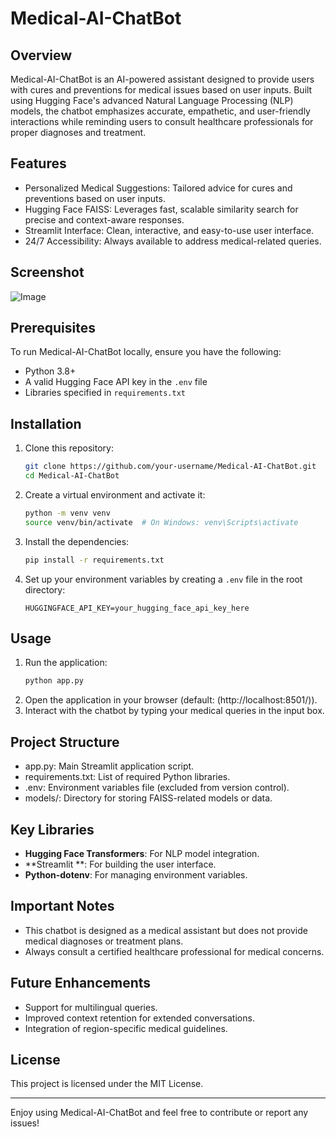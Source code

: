 # Medical-AI-ChatBot

## Overview

Medical-AI-ChatBot is an AI-powered assistant designed to provide users with cures and preventions for medical issues based on user inputs. Built using Hugging Face's advanced Natural Language Processing (NLP) models, the chatbot emphasizes accurate, empathetic, and user-friendly interactions while reminding users to consult healthcare professionals for proper diagnoses and treatment.

## Features

- Personalized Medical Suggestions: Tailored advice for cures and preventions based on user inputs.
- Hugging Face FAISS: Leverages fast, scalable similarity search for precise and context-aware responses.
- Streamlit Interface: Clean, interactive, and easy-to-use user interface.
- 24/7 Accessibility: Always available to address medical-related queries.

## Screenshot

![Image](https://github.com/user-attachments/assets/c2816976-f4dc-4d0c-8b1c-c7aa1b308f6c)



## Prerequisites

To run Medical-AI-ChatBot locally, ensure you have the following:

- Python 3.8+
- A valid Hugging Face API key in the `.env` file
- Libraries specified in `requirements.txt`

## Installation

1. Clone this repository:
   ```bash
   git clone https://github.com/your-username/Medical-AI-ChatBot.git
   cd Medical-AI-ChatBot
   ```
2. Create a virtual environment and activate it:
   ```bash
   python -m venv venv
   source venv/bin/activate  # On Windows: venv\Scripts\activate
   ```
3. Install the dependencies:
   ```bash
   pip install -r requirements.txt
   ```
4. Set up your environment variables by creating a `.env` file in the root directory:
   ```env
   HUGGINGFACE_API_KEY=your_hugging_face_api_key_here
   ```

## Usage

1. Run the application:
   ```bash
   python app.py
   ```
2. Open the application in your browser (default: (http://localhost:8501/)).
3. Interact with the chatbot by typing your medical queries in the input box.

## Project Structure

- app.py: Main Streamlit application script.
- requirements.txt: List of required Python libraries.
- .env: Environment variables file (excluded from version control).
- models/: Directory for storing FAISS-related models or data.


## Key Libraries

- **Hugging Face Transformers**: For NLP model integration.
- **Streamlit **: For building the user interface.
- **Python-dotenv**: For managing environment variables.

## Important Notes

- This chatbot is designed as a medical assistant but does not provide medical diagnoses or treatment plans.
- Always consult a certified healthcare professional for medical concerns.

## Future Enhancements

- Support for multilingual queries.
- Improved context retention for extended conversations.
- Integration of region-specific medical guidelines.


## License

This project is licensed under the MIT License.

---

Enjoy using Medical-AI-ChatBot and feel free to contribute or report any issues!
